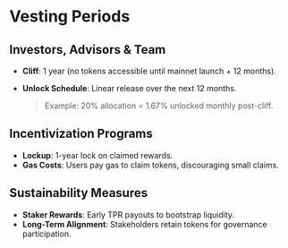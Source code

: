 # Vesting Periods

## Investors, Advisors & Team
* **Cliff**: 1 year (no tokens accessible until mainnet launch + 12 months).
*   **Unlock Schedule**: Linear release over the next 12 months.

    > Example: 20% allocation = 1.67% unlocked monthly post-cliff.

## Incentivization Programs
* **Lockup**: 1-year lock on claimed rewards.
* **Gas Costs**: Users pay gas to claim tokens, discouraging small claims.

## Sustainability Measures
* **Staker Rewards**: Early TPR payouts to bootstrap liquidity.
* **Long-Term Alignment**: Stakeholders retain tokens for governance participation.
